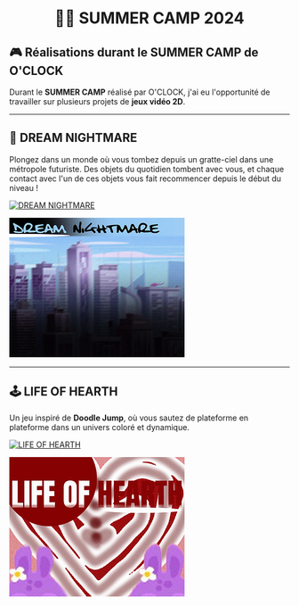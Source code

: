 <h1 align="center">🧑‍💻 SUMMER CAMP 2024</h1>

## 🎮 Réalisations durant le **SUMMER CAMP** de O'CLOCK

Durant le **SUMMER CAMP** réalisé par O'CLOCK, j'ai eu l'opportunité de travailler sur plusieurs projets de **jeux vidéo 2D**.

---

## 🌌 DREAM NIGHTMARE

Plongez dans un monde où vous tombez depuis un gratte-ciel dans une métropole futuriste. Des objets du quotidien tombent avec vous, et chaque contact avec l'un de ces objets vous fait recommencer depuis le début du niveau !

[![DREAM NIGHTMARE](https://img.shields.io/badge/Jeu%20-%20DREAM%20NIGHTMARE-6A0DAD?style=for-the-badge&logo=gamepad&logoColor=white)](https://a-rthuuur.itch.io/nightmare)

![DREAMNIGHTMARE](./dreamNightMare.jpg)

---

## 🕹️ LIFE OF HEARTH

Un jeu inspiré de **Doodle Jump**, où vous sautez de plateforme en plateforme dans un univers coloré et dynamique.

[![LIFE OF HEARTH](https://img.shields.io/badge/Jeu%20-%20LIFE%20OF%20HEARTH-8B0000?style=for-the-badge&logo=gamepad&logoColor=white)](https://a-rthuuur.itch.io/life-of-hearth)

![LIFEOFHEARTH](./lifeOfHearth.jpg)
